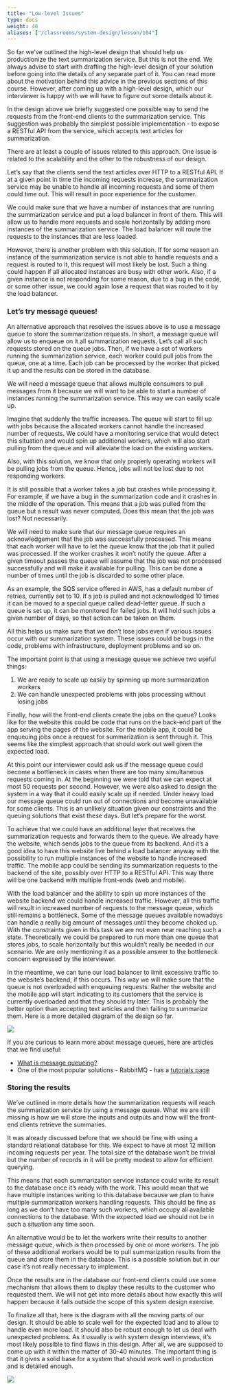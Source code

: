 ```yaml
---
title: "Low-level Issues"
type: docs
weight: 40
aliases: ["/classrooms/system-design/lesson/104"]
---
```

So far we’ve outlined the high-level design that should help us productionize the text summarization service. But this is not the end. We always advise to start with drafting the high-level design of your solution before going into the details of any separate part of it. You can read more about the motivation behind this advice in the previous sections of this course. However, after coming up with a high-level design, which our interviewer is happy with we will have to figure out some details about it.

In the design above we briefly suggested one possible way to send the requests from the front-end clients to the summarization service. This suggestion was probably the simplest possible implementation - to expose a RESTful API from the service, which accepts text articles for summarization.

There are at least a couple of issues related to this approach. One issue is related to the scalability and the other to the robustness of our design.

Let’s say that the clients send the text articles over HTTP to a RESTful API. If at a given point in time the incoming requests increase, the summarization service may be unable to handle all incoming requests and some of them could time out. This will result in poor experience for the customer.

We could make sure that we have a number of instances that are running the summarization service and put a load balancer in front of them. This will allow us to handle more requests and scale horizontally by adding more instances of the summarization service. The load balancer will route the requests to the instances that are less loaded.

However, there is another problem with this solution. If for some reason an instance of the summarization service is not able to handle requests and a request is routed to it, this request will most likely be lost. Such a thing could happen if all allocated instances are busy with other work. Also, if a given instance is not responding for some reason, due to a bug in the code, or some other issue, we could again lose a request that was routed to it by the load balancer.

### Let’s try message queues!

An alternative approach that resolves the issues above is to use a message queue to store the summarization requests. In short, a message queue will allow us to enqueue on it all summarization requests. Let’s call all such requests stored on the queue jobs. Then, if we have a set of workers running the summarization service, each worker could pull jobs from the queue, one at a time. Each job can be processed by the worker that picked it up and the results can be stored in the database.

We will need a message queue that allows multiple consumers to pull messages from it because we will want to be able to start a number of instances running the summarization service. This way we can easily scale up.

Imagine that suddenly the traffic increases. The queue will start to fill up with jobs because the allocated workers cannot handle the increased number of requests. We could have a monitoring service that would detect this situation and would spin up additional workers, which will also start pulling from the queue and will alleviate the load on the existing workers.

Also, with this solution, we know that only properly operating workers will be pulling jobs from the queue. Hence, jobs will not be lost due to not responding workers.

It is still possible that a worker takes a job but crashes while processing it. For example, if we have a bug in the summarization code and it crashes in the middle of the operation. This means that a job was pulled from the queue but a result was never computed. Does this mean that the job was lost? Not necessarily.

We will need to make sure that our message queue requires an acknowledgement that the job was successfully processed. This means that each worker will have to let the queue know that the job that it pulled was processed. If the worker crashes it won’t notify the queue. After a given timeout passes the queue will assume that the job was not processed successfully and will make it available for pulling. This can be done a number of times until the job is discarded to some other place.

As an example, the SQS service offered in AWS, has a default number of retries, currently set to 10. If a job is pulled and not acknowledged 10 times it can be moved to a special queue called dead-letter queue. If such a queue is set up, it can be monitored for failed jobs. It will hold such jobs a given number of days, so that action can be taken on them.

All this helps us make sure that we don’t lose jobs even if various issues occur with our summarization system. These issues could be bugs in the code, problems with infrastructure, deployment problems and so on.

The important point is that using a message queue we achieve two useful things:

1. We are ready to scale up easily by spinning up more summarization workers
2. We can handle unexpected problems with jobs processing without losing jobs

Finally, how will the front-end clients create the jobs on the queue? Looks like for the website this could be code that runs on the back-end part of the app serving the pages of the website. For the mobile app, it could be enqueuing jobs once a request for summarization is sent through it. This seems like the simplest approach that should work out well given the expected load.

At this point our interviewer could ask us if the message queue could become a bottleneck in cases when there are too many simultaneous requests coming in. At the beginning we were told that we can expect at most 50 requests per second. However, we were also asked to design the system in a way that it could easily scale up if needed. Under heavy load our message queue could run out of connections and become unavailable for some clients. This is an unlikely situation given our constraints and the queuing solutions that exist these days. But let’s prepare for the worst.

To achieve that we could have an additional layer that receives the summarization requests and forwards them to the queue. We already have the website, which sends jobs to the queue from its backend. And it’s a good idea to have this website live behind a load balancer anyway with the possibility to run multiple instances of the website to handle increased traffic. The mobile app could be sending its summarization requests to the backend of the site, possibly over HTTP to a RESTful API. This way there will be one backend with multiple front-ends (web and mobile).

With the load balancer and the ability to spin up more instances of the website backend we could handle increased traffic. However, all this traffic will result in increased number of requests to the message queue, which still remains a bottleneck. Some of the message queues available nowadays can handle a really big amount of messages until they become choked up. With the constraints given in this task we are not even near reaching such a state. Theoretically we could be prepared to run more than one queue that stores jobs, to scale horizontally but this wouldn’t really be needed in our scenario. We are only mentioning it as a possible answer to the bottleneck concern expressed by the interviewer.

In the meantime, we can tune our load balancer to limit excessive traffic to the website’s backend, if this occurs. This way we will make sure that the queue is not overloaded with enqueuing requests. Rather the website and the mobile app will start indicating to its customers that the service is currently overloaded and that they should try later. This is probably the better option than accepting text articles and then failing to summarize them. Here is a more detailed diagram of the design so far.

<div class="text-center">
<img src="https://www.hiredintech.com/lecture_materials/text_summarization_low_level_diagram_1.png"></img>
</div>

If you are curious to learn more about message queues, here are articles that we find useful:

* <a href="https://www.cloudamqp.com/blog/2014-12-03-what-is-message-queuing.html" target="_blank" rel="noopener noreferrer">What is message queueing?</a>
* One of the most popular solutions - RabbitMQ - has a <a href="https://www.rabbitmq.com/getstarted.html" target="_blank" rel="noopener noreferrer">tutorials page</a>

### Storing the results

We’ve outlined in more details how the summarization requests will reach the summarization service by using a message queue. What we are still missing is how we will store the inputs and outputs and how will the front-end clients retrieve the summaries.

It was already discussed before that we should be fine with using a standard relational database for this. We expect to have at most 12 million incoming requests per year. The total size of the database won’t be trivial but the number of records in it will be pretty modest to allow for efficient querying.

This means that each summarization service instance could write its result to the database once it’s ready with the work. This would mean that we have multiple instances writing to this database because we plan to have multiple summarization workers handling requests. This should be fine as long as we don’t have too many such workers, which occupy all available connections to the database. With the expected load we should not be in such a situation any time soon.

An alternative would be to let the workers write their results to another message queue, which is then processed by one or more workers. The job of these additional workers would be to pull summarization results from the queue and store them in the database. This is a possible solution but in our case it’s not really necessary to implement.

Once the results are in the database our front-end clients could use some mechanism that allows them to display these results to the customer who requested them. We will not get into more details about how exactly this will happen because it falls outside the scope of this system design exercise.

To finalize all that, here is the diagram with all the moving parts of our design. It should be able to scale well for the expected load and to allow to handle even more load. It should also be robust enough to let us deal with unexpected problems. As it usually is with system design interviews, it’s most likely possible to find flaws in this design. After all, we are supposed to come up with it within the matter of 30-40 minutes. The important thing is that it gives a solid base for a system that should work well in production and is detailed enough.

<div class="text-center">
<img src="https://www.hiredintech.com/lecture_materials/text_summarization_low_level_diagram_2.png"></img>
</div>
